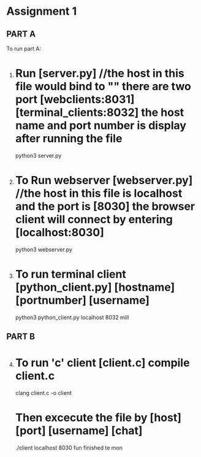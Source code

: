 # Assignment 1

## PART A

To run part A:
1. # Run  [server.py] //the host in this file would bind to "" there are two port [webclients:8031] [terminal_clients:8032] the host name and port number is display after running the file
    python3 server.py

2. # To Run webserver [webserver.py] //the host in this file is localhost and the port is [8030] the browser client will connect by entering [localhost:8030]
    python3 webserver.py

3. # To run terminal client [python_client.py] [hostname] [portnumber] [username]

    python3 python_client.py localhost 8032 mill


## PART B 

4. # To run 'c' client [client.c] compile client.c
    clang client.c -o client
   # Then excecute the file by [host] [port] [username] [chat]
   ./client localhost 8030 fun finished te mon